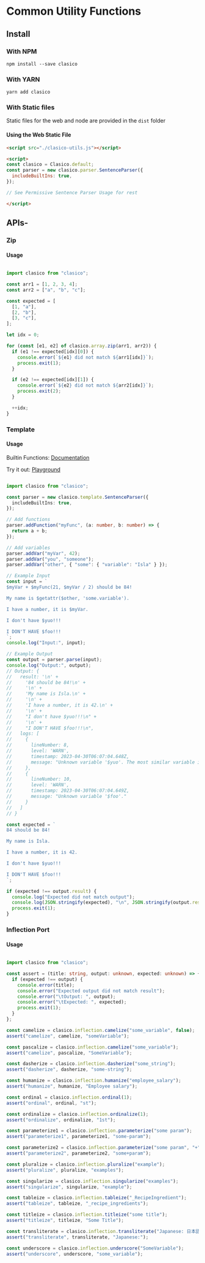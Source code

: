 <!-- THIS FILE IS @autogenerated DO NOT EDIT -->

# Common Utility Functions

## Install

### With NPM
```console
npm install --save clasico
```

### With YARN
```console
yarn add clasico
```

### With Static files

Static files for the web and node are provided in the `dist` folder

#### Using the Web Static File

```html
<script src="./clasico-utils.js"></script>

<script>
const clasico = Clasico.default;
const parser = new clasico.parser.SentenceParser({
  includeBuiltIns: true,
});

// See Permissive Sentence Parser Usage for rest 

</script>
```

## APIs-

### Zip

#### Usage

```ts

import clasico from "clasico";

const arr1 = [1, 2, 3, 4];
const arr2 = ["a", "b", "c"];

const expected = [
  [1, "a"],
  [2, "b"],
  [3, "c"],
];

let idx = 0;

for (const [e1, e2] of clasico.array.zip(arr1, arr2)) {
  if (e1 !== expected[idx][0]) {
    console.error(`${e1} did not match ${arr1[idx]}`);
    process.exit(1);
  }

  if (e2 !== expected[idx][1]) {
    console.error(`${e2} did not match ${arr2[idx]}`);
    process.exit(2);
  }

  ++idx;
}


```

### Template

#### Usage

Builtin Functions: [Documentation](https://github.com/TheBinaryBrigade/clasico-utils/blob/main/src/template/README.md#table-of-contens)

Try it out: [Playground](https://thebinarybrigade.github.io/clasico-utils/)

```ts

import clasico from "clasico";

const parser = new clasico.template.SentenceParser({
  includeBuiltIns: true,
});

// Add functions
parser.addFunction("myFunc", (a: number, b: number) => {
  return a + b;
});

// Add variables
parser.addVar("myVar", 42);
parser.addVar("you", "someone");
parser.addVar("other", { "some": { "variable": "Isla" } });

// Example Input
const input = `
$myVar + $myFunc(21, $myVar / 2) should be 84! 

My name is $getattr($other, 'some.variable').

I have a number, it is $myVar.

I don't have $yuo!!! 

I DON'T HAVE $foo!!!
`;
console.log("Input:", input);

// Example Output
const output = parser.parse(input);
console.log("Output:", output);
// Output: {
//   result: '\n' +
//     '84 should be 84!\n' +
//     '\n' +
//     'My name is Isla.\n' +
//     '\n' +
//     'I have a number, it is 42.\n' +
//     '\n' +
//     "I don't have $yuo!!!\n" +
//     '\n' +
//     "I DON'T HAVE $foo!!!\n",
//   logs: [
//     {
//       lineNumber: 8,
//       level: 'WARN',
//       timestamp: 2023-04-30T06:07:04.648Z,
//       message: "Unknown variable '$yuo'. The most similar variable is $you"
//     },
//     {
//       lineNumber: 10,
//       level: 'WARN',
//       timestamp: 2023-04-30T06:07:04.649Z,
//       message: "Unknown variable '$foo'."
//     }
//   ]
// }

const expected = `
84 should be 84!

My name is Isla.

I have a number, it is 42.

I don't have $yuo!!!

I DON'T HAVE $foo!!!
`;

if (expected !== output.result) {
  console.log("Expected did not match output");
  console.log(JSON.stringify(expected), "\n", JSON.stringify(output.result));
  process.exit(1);
}

```

### Inflection Port

#### Usage

```ts

import clasico from "clasico";

const assert = (title: string, output: unknown, expected: unknown) => {
  if (expected !== output) {
    console.error(title);
    console.error("Expected output did not match result");
    console.error("\tOutput: ", output);
    console.error("\tExpected: ", expected);
    process.exit(1);
  }
};

const camelize = clasico.inflection.camelize("some_variable", false);
assert("camelize", camelize, "someVariable");

const pascalize = clasico.inflection.camelize("some_variable");
assert("camelize", pascalize, "SomeVariable");

const dasherize = clasico.inflection.dasherize("some_string");
assert("dasherize", dasherize, "some-string");

const humanize = clasico.inflection.humanize("employee_salary");
assert("humanize", humanize, "Employee salary");

const ordinal = clasico.inflection.ordinal(1);
assert("ordinal", ordinal, "st");

const ordinalize = clasico.inflection.ordinalize(1);
assert("ordinalize", ordinalize, "1st");

const parameterize1 = clasico.inflection.parameterize("some param");
assert("parameterize1", parameterize1, "some-param");

const parameterize2 = clasico.inflection.parameterize("some param", "+");
assert("parameterize2", parameterize2, "some+param");

const pluralize = clasico.inflection.pluralize("example");
assert("pluralize", pluralize, "examples");

const singularize = clasico.inflection.singularize("examples");
assert("singularize", singularize, "example");

const tableize = clasico.inflection.tableize("_RecipeIngredient");
assert("tableize", tableize, "_recipe_ingredients");

const titleize = clasico.inflection.titleize("some title");
assert("titleize", titleize, "Some Title");

const transliterate = clasico.inflection.transliterate("Japanese: 日本語");
assert("transliterate", transliterate, "Japanese:");

const underscore = clasico.inflection.underscore("SomeVariable");
assert("underscore", underscore, "some_variable");


```

<!-- ### Diff Utils

#### Usage

{{DIFF_USAGE_EXAMPLE}}

### Fuzzy Utils

#### Usage
{{FUZZY_USAGE_EXAMPLE}}

### Bisect Array Class

#### Usage
{{BISECT_ARRAY_USAGE_EXAMPLE}}

### Misc Utils

#### Usage

{{MISC_USAGE_EXAMPLE}} -->
